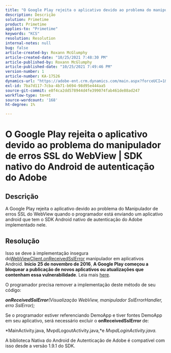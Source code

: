 ```yaml
---
title: "O Google Play rejeita o aplicativo devido ao problema do manipulador de erros SSL do WebView | SDK nativo do Android de autenticação do Adobe"
description: Descrição
solution: Primetime
product: Primetime
applies-to: "Primetime"
keywords: "KCS"
resolution: Resolution
internal-notes: null
bug: false
article-created-by: Roxann McGlumphy
article-created-date: "10/25/2021 7:48:30 PM"
article-published-by: Roxann McGlumphy
article-published-date: "10/25/2021 7:49:46 PM"
version-number: 1
article-number: KA-17526
dynamics-url: "https://adobe-ent.crm.dynamics.com/main.aspx?forceUCI=1&pagetype=entityrecord&etn=knowledgearticle&id=cd131085-cc35-ec11-b6e6-000d3a3485ea"
exl-id: 7ba7d117-7cba-4b71-b694-98d95e444aa5
source-git-commit: e8f4ca2dd578944d4fe399074fab461de88ad247
workflow-type: tm+mt
source-wordcount: '168'
ht-degree: 1%

---
```


# O Google Play rejeita o aplicativo devido ao problema do manipulador de erros SSL do WebView | SDK nativo do Android de autenticação do Adobe

## Descrição

A Google Play rejeita o aplicativo devido ao problema do Manipulador de erros SSL do WebView quando o programador está enviando um aplicativo android que tem o SDK Android nativo de autenticação do Adobe implementado nele.

## Resolução


Isso se deve à implementação insegura do[WebViewClient.onReceivedSslError](https://developer.android.com/reference/android/webkit/WebViewClient.html#onReceivedSslError%28android.webkit.WebView,%20android.webkit.SslErrorHandler,%20android.net.http.SslError%29) manipulador em aplicativos Android. <b>Início</b> <b>25 de novembro de 2016</b>, <b>A Google Play começou a bloquear a publicação de novos aplicativos ou atualizações que contenham essa vulnerabilidade</b>. Leia mais [here](https://support.google.com/faqs/answer/7071387?hl=en).

O programador precisa remover a implementação deste método de seu código:

<b>*onReceivedSslError</b>(Visualização WebView, manipulador SslErrorHandler, erro SslError);*

Se o programador estiver referenciando DemoApp e tiver fontes DemoApp em seu aplicativo, será necessário excluir o <b>onReceivedSslError </b>de:

*MainActivity.java, MvpdLogoutActivity.java,*e *MvpdLoginActivity.java.*

A biblioteca Nativa do Android de Autenticação de Adobe é compatível com isso desde a versão 1.9.1 do SDK.
